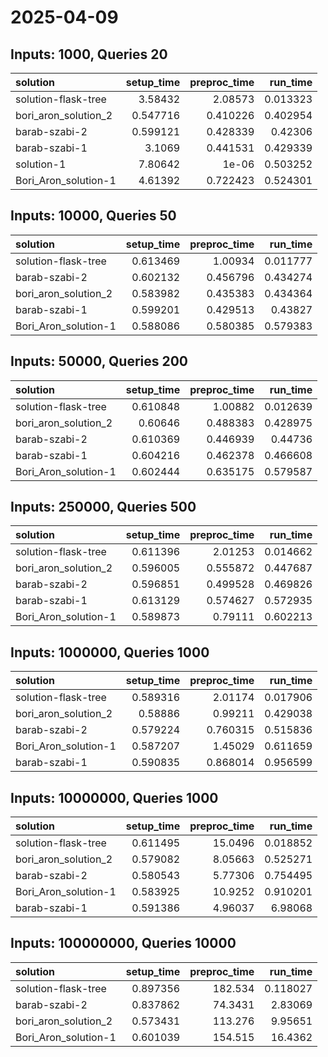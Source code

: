 # 2025-04-09

## Inputs: 1000, Queries 20

| solution             |   setup_time |   preproc_time |   run_time |
|:---------------------|-------------:|---------------:|-----------:|
| solution-flask-tree  |     3.58432  |       2.08573  |   0.013323 |
| bori_aron_solution_2 |     0.547716 |       0.410226 |   0.402954 |
| barab-szabi-2        |     0.599121 |       0.428339 |   0.42306  |
| barab-szabi-1        |     3.1069   |       0.441531 |   0.429339 |
| solution-1           |     7.80642  |       1e-06    |   0.503252 |
| Bori_Aron_solution-1 |     4.61392  |       0.722423 |   0.524301 |

## Inputs: 10000, Queries 50

| solution             |   setup_time |   preproc_time |   run_time |
|:---------------------|-------------:|---------------:|-----------:|
| solution-flask-tree  |     0.613469 |       1.00934  |   0.011777 |
| barab-szabi-2        |     0.602132 |       0.456796 |   0.434274 |
| bori_aron_solution_2 |     0.583982 |       0.435383 |   0.434364 |
| barab-szabi-1        |     0.599201 |       0.429513 |   0.43827  |
| Bori_Aron_solution-1 |     0.588086 |       0.580385 |   0.579383 |

## Inputs: 50000, Queries 200

| solution             |   setup_time |   preproc_time |   run_time |
|:---------------------|-------------:|---------------:|-----------:|
| solution-flask-tree  |     0.610848 |       1.00882  |   0.012639 |
| bori_aron_solution_2 |     0.60646  |       0.488383 |   0.428975 |
| barab-szabi-2        |     0.610369 |       0.446939 |   0.44736  |
| barab-szabi-1        |     0.604216 |       0.462378 |   0.466608 |
| Bori_Aron_solution-1 |     0.602444 |       0.635175 |   0.579587 |

## Inputs: 250000, Queries 500

| solution             |   setup_time |   preproc_time |   run_time |
|:---------------------|-------------:|---------------:|-----------:|
| solution-flask-tree  |     0.611396 |       2.01253  |   0.014662 |
| bori_aron_solution_2 |     0.596005 |       0.555872 |   0.447687 |
| barab-szabi-2        |     0.596851 |       0.499528 |   0.469826 |
| barab-szabi-1        |     0.613129 |       0.574627 |   0.572935 |
| Bori_Aron_solution-1 |     0.589873 |       0.79111  |   0.602213 |

## Inputs: 1000000, Queries 1000

| solution             |   setup_time |   preproc_time |   run_time |
|:---------------------|-------------:|---------------:|-----------:|
| solution-flask-tree  |     0.589316 |       2.01174  |   0.017906 |
| bori_aron_solution_2 |     0.58886  |       0.99211  |   0.429038 |
| barab-szabi-2        |     0.579224 |       0.760315 |   0.515836 |
| Bori_Aron_solution-1 |     0.587207 |       1.45029  |   0.611659 |
| barab-szabi-1        |     0.590835 |       0.868014 |   0.956599 |

## Inputs: 10000000, Queries 1000

| solution             |   setup_time |   preproc_time |   run_time |
|:---------------------|-------------:|---------------:|-----------:|
| solution-flask-tree  |     0.611495 |       15.0496  |   0.018852 |
| bori_aron_solution_2 |     0.579082 |        8.05663 |   0.525271 |
| barab-szabi-2        |     0.580543 |        5.77306 |   0.754495 |
| Bori_Aron_solution-1 |     0.583925 |       10.9252  |   0.910201 |
| barab-szabi-1        |     0.591386 |        4.96037 |   6.98068  |

## Inputs: 100000000, Queries 10000

| solution             |   setup_time |   preproc_time |   run_time |
|:---------------------|-------------:|---------------:|-----------:|
| solution-flask-tree  |     0.897356 |       182.534  |   0.118027 |
| barab-szabi-2        |     0.837862 |        74.3431 |   2.83069  |
| bori_aron_solution_2 |     0.573431 |       113.276  |   9.95651  |
| Bori_Aron_solution-1 |     0.601039 |       154.515  |  16.4362   |